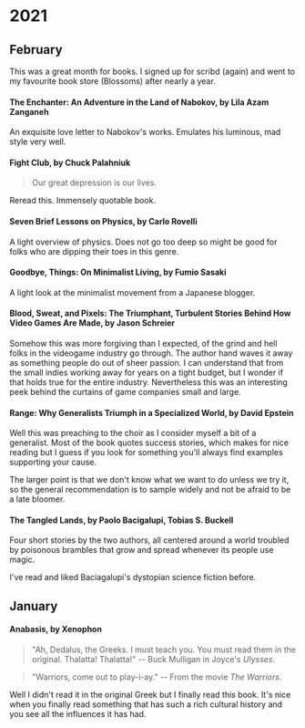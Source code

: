 # 2021

## February

This was a great month for books. I signed up for scribd (again) and went to my
favourite book store (Blossoms) after nearly a year.

#### The Enchanter: An Adventure in the Land of Nabokov, by Lila Azam Zanganeh

An exquisite love letter to Nabokov's works. Emulates his luminous, mad style
very well.

#### Fight Club, by Chuck Palahniuk

> Our great depression is our lives.

Reread this. Immensely quotable book.

#### Seven Brief Lessons on Physics, by Carlo Rovelli

A light overview of physics. Does not go too deep so might be good for folks
who are dipping their toes in this genre.

#### Goodbye, Things: On Minimalist Living, by Fumio Sasaki

A light look at the minimalist movement from a Japanese blogger.

#### Blood, Sweat, and Pixels: The Triumphant, Turbulent Stories Behind How Video Games Are Made, by Jason Schreier

Somehow this was more forgiving than I expected, of the grind and hell folks in
the videogame industry go through. The author hand waves it away as something
people do out of sheer passion. I can understand that from the small indies
working away for years on a tight budget, but I wonder if that holds true for
the entire industry. Nevertheless this was an interesting peek behind the
curtains of game companies small and large.

#### Range: Why Generalists Triumph in a Specialized World, by David Epstein

Well this was preaching to the choir as I consider myself a bit of a
generalist. Most of the book quotes success stories, which makes for nice
reading but I guess if you look for something you'll always find examples
supporting your cause.

The larger point is that we don't know what we want to do unless we try it, so
the general recommendation is to sample widely and not be afraid to be a late
bloomer.

#### The Tangled Lands, by Paolo Bacigalupi, Tobias S. Buckell

Four short stories by the two authors, all centered around a world troubled by
poisonous brambles that grow and spread whenever its people use magic.

I've read and liked Baciagalupi's dystopian science fiction before.

## January

#### Anabasis, by Xenophon

> "Ah, Dedalus, the Greeks. I must teach you. You must read them in the
original. Thalatta! Thalatta!"  -- Buck Mulligan in Joyce's *Ulysses*.

> "Warriors, come out to play-i-ay."  -- From the movie *The Warriors*.

Well I didn't read it in the original Greek but I finally read this book.
It's nice when you finally read something that has such a rich cultural history
and you see all the influences it has had.
